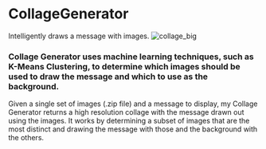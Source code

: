 # CollageGenerator
Intelligently draws a message with images.
![collage_big](https://github.com/StormyTalents/Generator_Collage/assets/98739389/6012d25c-6b8c-4cb2-b919-72bd0e6a42ba)

<h3>Collage Generator uses machine learning techniques, such as K-Means Clustering, to determine which images should be used to draw the message and which to use as the background.</h3>

<p>Given a single set of images (.zip file) and a message to display, my Collage Generator returns a high resolution collage with the message drawn out using the images. It works by determining a subset of images that are the most distinct and drawing the message with those and the background with the others.</p>
